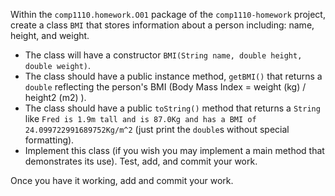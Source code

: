 Within the `comp1110.homework.O01` package of the `comp1110-homework` project,
create a class `BMI` that stores information about a person including: name,
height, and weight.
* The class will have a constructor `BMI(String name, double height,
double weight)`.
* The class should have a public instance method, `getBMI()` that returns a `double` reflecting the person's BMI (Body Mass Index = weight (kg) / height2 (m2) ).
* The class should have a public `toString()` method that returns a `String` like `Fred is 1.9m tall and is 87.0Kg and has a BMI of 24.099722991689752Kg/m^2` (just print the `double`s without special formatting).
* Implement this class (if you wish you may implement a main method that demonstrates its use). Test, add, and commit your work.

Once you have it working, add and commit your work.
